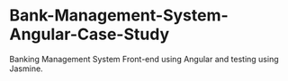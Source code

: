 # Bank-Management-System-Angular-Case-Study
Banking Management System Front-end using Angular and testing using Jasmine.
